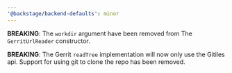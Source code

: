```yaml
---
'@backstage/backend-defaults': minor
---
```


**BREAKING**: The `workdir` argument have been removed from The `GerritUrlReader` constructor.

**BREAKING**: The Gerrit `readTree` implementation will now only use the Gitiles api. Support
for using git to clone the repo has been removed.
